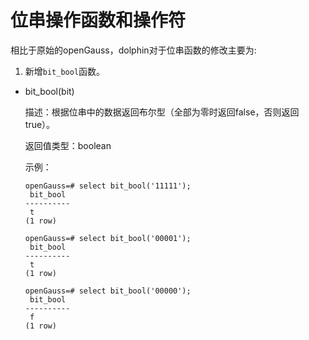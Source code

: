 # 位串操作函数和操作符

相比于原始的openGauss，dolphin对于位串函数的修改主要为:

1. 新增```bit_bool```函数。

- bit_bool(bit)

  描述：根据位串中的数据返回布尔型（全部为零时返回false，否则返回true）。

  返回值类型：boolean

  示例：
  ~~~
  openGauss=# select bit_bool('11111');
   bit_bool
  ----------
   t
  (1 row)
  ~~~

  ~~~
  openGauss=# select bit_bool('00001');
   bit_bool
  ----------
   t
  (1 row)
  ~~~

  ~~~
  openGauss=# select bit_bool('00000');
   bit_bool
  ----------
   f
  (1 row)
  ~~~
